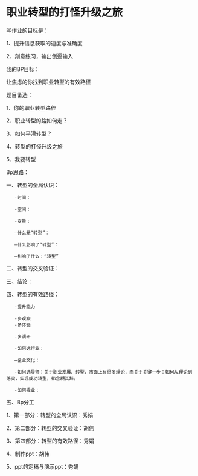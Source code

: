 # 职业转型的打怪升级之旅

写作业的目标是：

1、提升信息获取的速度与准确度

2、刻意练习，输出倒逼输入


我的BP目标：

让焦虑的你找到职业转型的有效路径


题目备选：

1、你的职业转型路径

2、职业转型的路如何走？

3、如何平滑转型？

4、转型的打怪升级之旅

5、我要转型


Bp思路：

一、转型的全局认识：

       -时间：

       -空间：

       -变量：

       —什么是“转型”：

       —什么影响了“转型”：

       —影响了什么：“转型”


二、转型的交叉验证：

三、结论：

四、转型的有效路径：

       -提升能力

       -多观察
       -多体验
       
       -多调研
       
       -如何选行业：
       
       —企业文化：
       
       -如何选导师：关于职业发展、转型，市面上有很多理论，而关于关键一步：如何从理论到落实，实现成功转型，都含糊其辞。
       
       -如何择业：
    

五、Bp分工

1、第一部分：转型的全局认识：秀娟

2、第二部分：转型的交叉验证：胡伟

3、第四部分：转型的有效路径：秀娟

4、制作ppt：胡伟

5、ppt的定稿与演示ppt：秀娟
